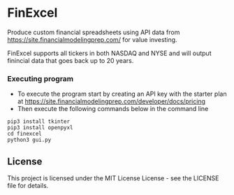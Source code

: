 # FinExcel

Produce custom financial spreadsheets using API data from https://site.financialmodelingprep.com/ for value investing.

FinExcel supports all tickers in both NASDAQ and NYSE and will output finincial data that goes back up to 20 years.


### Executing program

* To execute the program start by creating an API key with the starter plan at https://site.financialmodelingprep.com/developer/docs/pricing
* Then execute the following commands below in the command line

```
pip3 install tkinter
pip3 install openpyxl
cd finexcel
python3 gui.py
```

## License

This project is licensed under the MIT License License - see the LICENSE file for details.

